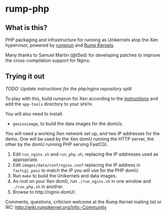 # rump-php

## What is this?

PHP packaging and infrastructure for running as Unikernels atop
the Xen hypervisor, powered by [rumprun](http://repo.rumpkernel.org/rumprun)
and [Rump Kernels](http://rumpkernel.org).

Many thanks to Samuel Martin (@tSed) for developing patches to improve the
cross-compilation support for Nginx.

## Trying it out

_TODO: Update instructions for the php/nginx repository split_

To play with this, build rumprun for Xen according to the
[instructions](http://wiki.rumpkernel.org/Repo%3A-rumprun#xen) and add the
`app-tools` directory to your `$PATH`. 

You will also need to install:
* `genisoimage`, to build the data images for the domUs.

You will need a working Xen network set up, and two IP addresses for the demo.
One will be used by the Xen domU running the HTTP server, the other by the domU
running PHP serving FastCGI.

1. Edit `run_nginx.sh` and `run_php.sh`, replacing the IP addresses used as
   appropriate.
2. Edit `images/data/conf/nginx.conf` replacing the IP address in
   `fastcgi_pass` to match the IP you will use for the PHP domU.
3. Run `make` to build the Unikernels and data images.
4. As root on your Xen dom0, run `./run_nginx.sh` in one window and
   `./run_php.sh` in another.
5. Browse to http://_nginx domU_/.

Comments, questions, criticism welcome at the Rump Kernel mailing list or IRC:
http://wiki.rumpkernel.org/Info:-Community


